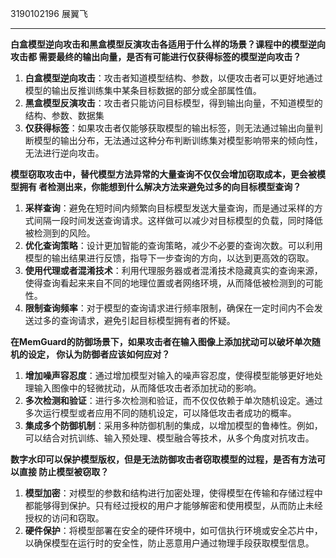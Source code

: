3190102196 展翼飞
***
**白盒模型逆向攻击和黑盒模型反演攻击各适用于什么样的场景？课程中的模型逆向攻击都
需要最终的输出向量，是否有可能进行仅获得标签的模型逆向攻击？**
1. **白盒模型逆向攻击**：攻击者知道模型结构、参数，以便攻击者可以更好地通过模型的输出反推训练集中某条目标数据的部分或全部属性值。
2. **黑盒模型反演攻击**：攻击者只能访问目标模型，得到输出向量，不知道模型的结构、参数、数据集
3. **仅获得标签**：如果攻击者仅能够获取模型的输出标签，则无法通过输出向量判断模型的输出分布，无法通过这种分布判断训练集对模型影响带来的倾向性，无法进行逆向攻击。

**模型窃取攻击中，替代模型方法异常的大量查询不仅仅会增加窃取成本，更会被模型拥有
者检测出来，你能想到什么解决方法来避免过多的向目标模型查询？**
1. **采样查询**：避免在短时间内频繁向目标模型发送大量查询，而是通过采样的方式间隔一段时间发送查询请求。这样做可以减少对目标模型的负载，同时降低被检测到的风险。
2. **优化查询策略**：设计更加智能的查询策略，减少不必要的查询次数。可以利用模型的输出结果进行反馈，指导下一步查询的方向，以达到更高效的窃取。
3. **使用代理或者混淆技术**：利用代理服务器或者混淆技术隐藏真实的查询来源，使得查询看起来来自不同的地理位置或者网络环境，从而降低被检测到的可能性。
4. **限制查询频率**：对于模型的查询请求进行频率限制，确保在一定时间内不会发送过多的查询请求，避免引起目标模型拥有者的怀疑。

**在MemGuard的防御场景下，如果攻击者在输入图像上添加扰动可以破坏单次随机的设定，
你认为防御者应该如何应对？**
1. **增加噪声容忍度**：通过增加模型对输入的噪声容忍度，使得模型能够更好地处理输入图像中的轻微扰动，从而降低攻击者添加扰动的影响。
2. **多次检测和验证**：进行多次检测和验证，而不仅仅依赖于单次随机设定。通过多次运行模型或者应用不同的随机设定，可以降低攻击者成功的概率。
3. **集成多个防御机制**：采用多种防御机制的集成，以增加模型的鲁棒性。例如，可以结合对抗训练、输入预处理、模型融合等技术，从多个角度对抗攻击。

**数字水印可以保护模型版权，但是无法防御攻击者窃取模型的过程，是否有方法可以直接
防止模型被窃取？**
1. **模型加密**：对模型的参数和结构进行加密处理，使得模型在传输和存储过程中都能够得到保护。只有经过授权的用户才能够解密和使用模型，从而防止未经授权的访问和窃取。
2. **硬件保护**：将模型部署在安全的硬件环境中，如可信执行环境或安全芯片中，以确保模型在运行时的安全性，防止恶意用户通过物理手段获取模型信息。